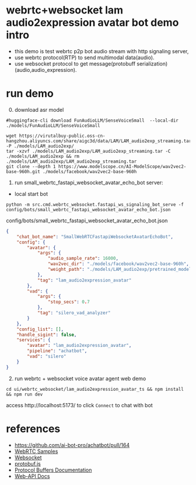 # webrtc+websocket lam audio2expression avatar bot demo intro
- this demo is test webrtc p2p bot audio stream with http signaling server, 
- use webrtc protocol(RTP) to send multimodal data(audio).
- use websocket protocol to get message(protobuff serialization) (audio,audio_expression).

# run demo
0. download asr model
```shell
#huggingface-cli download FunAudioLLM/SenseVoiceSmall  --local-dir ./models/FunAudioLLM/SenseVoiceSmall 

wget https://virutalbuy-public.oss-cn-hangzhou.aliyuncs.com/share/aigc3d/data/LAM/LAM_audio2exp_streaming.tar -P ./models/LAM_audio2exp/
tar -xzvf ./models/LAM_audio2exp/LAM_audio2exp_streaming.tar -C ./models/LAM_audio2exp && rm ./models/LAM_audio2exp/LAM_audio2exp_streaming.tar
git clone --depth 1 https://www.modelscope.cn/AI-ModelScope/wav2vec2-base-960h.git ./models/facebook/wav2vec2-base-960h

```
1. run small_webrtc_fastapi_websocket_avatar_echo_bot server:
- local start bot
```shell
python -m src.cmd.webrtc_websocket.fastapi_ws_signaling_bot_serve -f config/bots/small_webrtc_fastapi_websocket_avatar_echo_bot.json
```
config/bots/small_webrtc_fastapi_websocket_avatar_echo_bot.json
```json
{
    "chat_bot_name": "SmallWebRTCFastapiWebsocketAvatarEchoBot",
    "config": {
        "avatar": {
            "args": {
                "audio_sample_rate": 16000,
                "wav2vec_dir": "./models/facebook/wav2vec2-base-960h",
                "weight_path": "./models/LAM_audio2exp/pretrained_models/lam_audio2exp_streaming.tar"
            },
            "tag": "lam_audio2expression_avatar"
        },
        "vad": {
            "args": {
                "stop_secs": 0.7
            },
            "tag": "silero_vad_analyzer"
        }
    },
    "config_list": [],
    "handle_sigint": false,
    "services": {
        "avatar": "lam_audio2expression_avatar",
        "pipeline": "achatbot",
        "vad": "silero"
    }
}
```

2. run webrtc + websocket voice avatar agent web demo
```shell
cd ui/webrtc_websocket/lam_audio2expression_avatar_ts && npm install && npm run dev
```
access http://localhost:5173/ to click `Connect` to chat with bot


# references
- https://github.com/ai-bot-pro/achatbot/pull/164
- [WebRTC Samples](https://webrtc.github.io/samples)
- [Websocket](https://en.wikipedia.org/wiki/WebSocket)
- [protobuf.js](https://github.com/protobufjs/protobuf.js)
- [Protocol Buffers Documentation](https://protobuf.dev/overview/)
- [Web-API Docs](https://developer.mozilla.org/en-US/docs/Web/API)